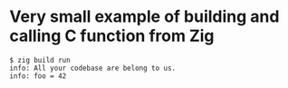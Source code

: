 # Very small example of building and calling C function from Zig

```
$ zig build run
info: All your codebase are belong to us.
info: foo = 42
```